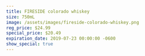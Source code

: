 ```yaml
---
title: FIRESIDE colorado whiskey
size: 750mL
image: /assets/images/fireside-colorado-whiskey.png
reg_price: $24.99
special_price: $20.49
expiration_date: 2019-07-23 00:00:00 -0600
show_special: true
---
```


